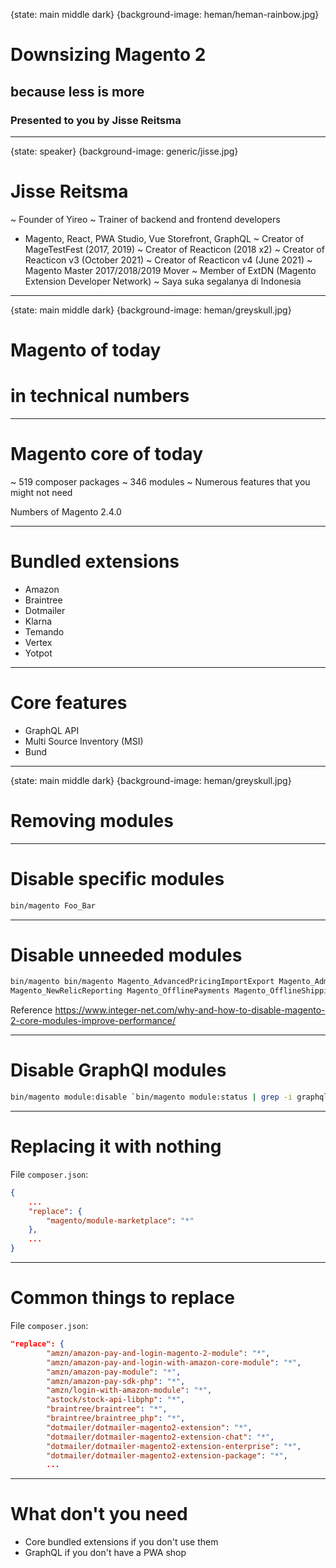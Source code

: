 {state: main middle dark}
{background-image: heman/heman-rainbow.jpg}
# Downsizing Magento 2
## because less is more
### Presented to you by Jisse Reitsma

---
{state: speaker}
{background-image: generic/jisse.jpg}
# Jisse Reitsma
~ Founder of Yireo
~ Trainer of backend and frontend developers
  - Magento, React, PWA Studio, Vue Storefront, GraphQL
~ Creator of MageTestFest (2017, 2019)
~ Creator of Reacticon (2018 x2)
~ Creator of Reacticon v3 (October 2021)
~ Creator of Reacticon v4 (June 2021)
~ Magento Master 2017/2018/2019 Mover
~ Member of ExtDN (Magento Extension Developer Network)
~ Saya suka segalanya di Indonesia

---
{state: main middle dark}
{background-image: heman/greyskull.jpg}
# Magento of today
# in technical numbers

---
# Magento core of today
~ 519 composer packages
~ 346 modules
~ Numerous features that you might not need

Numbers of Magento 2.4.0

---
# Bundled extensions
- Amazon
- Braintree
- Dotmailer
- Klarna
- Temando
- Vertex
- Yotpot

---
# Core features
- GraphQL API
- Multi Source Inventory (MSI)
- Bund


---
{state: main middle dark}
{background-image: heman/greyskull.jpg}
# Removing modules

---
# Disable specific modules
```bash
bin/magento Foo_Bar
```

---
# Disable unneeded modules
```bash
bin/magento bin/magento Magento_AdvancedPricingImportExport Magento_AdminNotification Magento_Authorizenet Magento_Braintree Magento_Bundle Magento_BundleImportExport Magento_CacheInvalidate Magento_Captcha Magento_CatalogRuleConfigurable Magento_CatalogWidget Magento_CheckoutAgreements Magento_ConfigurableImportExport Magento_ConfigurableProduct Magento_Cookie Magento_CurrencySymbol Magento_CustomerImportExport Magento_Deploy Magento_Dhl Magento_DownloadableImportExport Magento_EncryptionKey Magento_Fedex Magento_GoogleAdwords Magento_GoogleAnalytics Magento_GoogleOptimizer Magento_GroupedImportExport Magento_LayeredNavigation Magento_Marketplace Magento_Multishipping 
Magento_NewRelicReporting Magento_OfflinePayments Magento_OfflineShipping Magento_Paypal Magento_Persistent Magento_ProductVideo Magento_SalesInventory Magento_SendFriend Magento_Sitemap Magento_Swagger Magento_Swatches Magento_SwatchesLayeredNavigation Magento_TaxImportExport Magento_Ups Magento_Usps Magento_Vault Magento_Version Magento_Webapi Magento_WebapiSecurity Magento_Weee
```

Reference https://www.integer-net.com/why-and-how-to-disable-magento-2-core-modules-improve-performance/

---
# Disable GraphQl modules
```bash
bin/magento module:disable `bin/magento module:status | grep -i graphql`
```

---
# Replacing it with nothing
File `composer.json`:
```json
{
    ...
    "replace": {
        "magento/module-marketplace": "*"
    },
    ...
}
```

---
# Common things to replace
File `composer.json`:
```json
"replace": {
        "amzn/amazon-pay-and-login-magento-2-module": "*",
        "amzn/amazon-pay-and-login-with-amazon-core-module": "*",
        "amzn/amazon-pay-module": "*",
        "amzn/amazon-pay-sdk-php": "*",
        "amzn/login-with-amazon-module": "*",
        "astock/stock-api-libphp": "*",
        "braintree/braintree": "*",
        "braintree/braintree_php": "*",
        "dotmailer/dotmailer-magento2-extension": "*",
        "dotmailer/dotmailer-magento2-extension-chat": "*",
        "dotmailer/dotmailer-magento2-extension-enterprise": "*",
        "dotmailer/dotmailer-magento2-extension-package": "*",
        ...
```

---
# What don't you need
- Core bundled extensions if you don't use them
- GraphQL if you don't have a PWA shop


